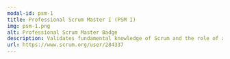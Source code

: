 ```yaml
---
modal-id: psm-1
title: Professional Scrum Master I (PSM I)
img: psm-1.png
alt: Professional Scrum Master Badge
description: Validates fundamental knowledge of Scrum and the role of a Scrum Master.
url: https://www.scrum.org/user/284337
---
```

